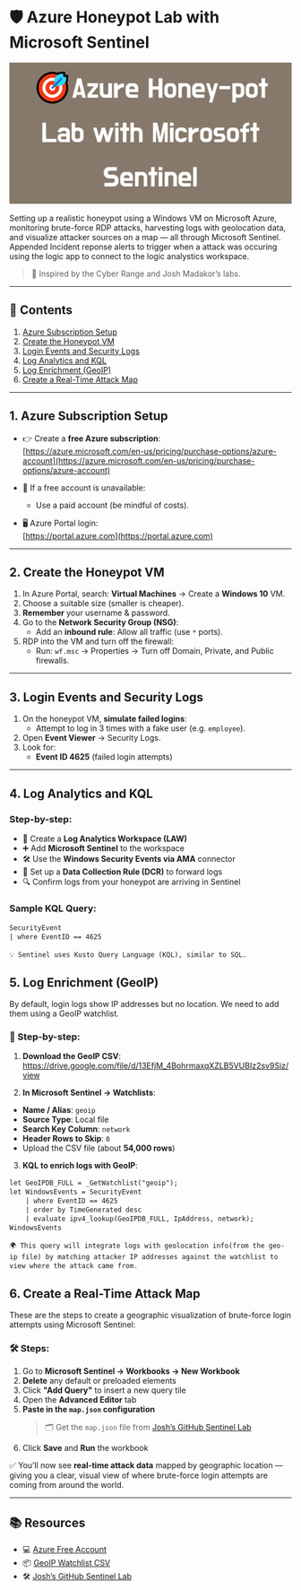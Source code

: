 # 🛡️ Azure Honeypot Lab with Microsoft Sentinel

![](https://github.com/Sheynm1/Azure-Honeypot-Lab-with-Microsoft-Sentinel/blob/8fcf8800a4a977166ff68d2114e108eda6ad9a3f/%F0%9F%8E%AFAzure_Honey-pot_Lab_with_Microsoft_Sentinel.png)

Setting up a realistic honeypot using a Windows VM on Microsoft Azure, monitoring brute-force RDP attacks, harvesting logs with geolocation data, and visualize attacker sources on a map — all through Microsoft Sentinel. Appended Incident reponse alerts to trigger when a attack was occuring using the logic app to connect to the logic analystics workspace.

> 🔗 Inspired by the Cyber Range and Josh Madakor’s labs.

---

## 📌 Contents

1. [Azure Subscription Setup](#1-azure-subscription-setup)  
2. [Create the Honeypot VM](#2-create-the-honeypot-vm)  
3. [Login Events and Security Logs](#3-login-events-and-security-logs)  
4. [Log Analytics and KQL](#4-log-analytics-and-kql)  
5. [Log Enrichment (GeoIP)](#5-log-enrichment-geoip)  
6. [Create a Real-Time Attack Map](#6-create-a-real-time-attack-map)

---

## 1. Azure Subscription Setup

- 👉 Create a **free Azure subscription**:  
  [https://azure.microsoft.com/en-us/pricing/purchase-options/azure-account](https://azure.microsoft.com/en-us/pricing/purchase-options/azure-account)

- 🔁 If a free account is unavailable:
  - Use a paid account (be mindful of costs).
 

- 🖥️ Azure Portal login:  
  [https://portal.azure.com](https://portal.azure.com)

---

## 2. Create the Honeypot VM

1. In Azure Portal, search: **Virtual Machines** → Create a **Windows 10** VM.
2. Choose a suitable size (smaller is cheaper).
3. **Remember** your username & password.
4. Go to the **Network Security Group (NSG)**:
   - Add an **inbound rule**: Allow all traffic (use `*` ports).
5. RDP into the VM and turn off the firewall:
   - Run: `wf.msc` → Properties → Turn off Domain, Private, and Public firewalls.

---

## 3. Login Events and Security Logs

1. On the honeypot VM, **simulate failed logins**:
   - Attempt to log in 3 times with a fake user (e.g. `employee`).
2. Open **Event Viewer** → Security Logs.
3. Look for:
   - **Event ID 4625** (failed login attempts)

---

## 4. Log Analytics and KQL

### Step-by-step:

- 🔧 Create a **Log Analytics Workspace (LAW)**
- ➕ Add **Microsoft Sentinel** to the workspace
- 🛠️ Use the **Windows Security Events via AMA** connector
- 📌 Set up a **Data Collection Rule (DCR)** to forward logs
- 🔍 Confirm logs from your honeypot are arriving in Sentinel

### Sample KQL Query:
```
SecurityEvent
| where EventID == 4625

💡 Sentinel uses Kusto Query Language (KQL), similar to SQL. 
```

## 5. Log Enrichment (GeoIP)

By default, login logs show IP addresses but no location. We need to add them using a GeoIP watchlist.

### 🔽 Step-by-step:

1. **Download the GeoIP CSV**:
https://drive.google.com/file/d/13EfjM_4BohrmaxqXZLB5VUBIz2sv9Siz/view

2. **In Microsoft Sentinel → Watchlists**:
- **Name / Alias**: `geoip`
- **Source Type**: Local file
- **Search Key Column**: `network`
- **Header Rows to Skip**: `0`
- Upload the CSV file (about **54,000 rows**)

3. **KQL to enrich logs with GeoIP**:
```kql
let GeoIPDB_FULL = _GetWatchlist("geoip");
let WindowsEvents = SecurityEvent
    | where EventID == 4625
    | order by TimeGenerated desc
    | evaluate ipv4_lookup(GeoIPDB_FULL, IpAddress, network);
WindowsEvents

🌍 This query will integrate logs with geolocation info(from the geo-ip file) by matching attacker IP addresses against the watchlist to view where the attack came from.
```

## 6. Create a Real-Time Attack Map

These are the steps to create a geographic visualization of brute-force login attempts using Microsoft Sentinel:

### 🛠️ Steps:

1. Go to **Microsoft Sentinel → Workbooks → New Workbook**
2. **Delete** any default or preloaded elements
3. Click **"Add Query"** to insert a new query tile
4. Open the **Advanced Editor** tab
5. **Paste in the `map.json` configuration**  
   > 🗂️ Get the `map.json` file from [Josh’s GitHub Sentinel Lab](https://github.com/joshmadakor1/Sentinel-Lab)
6. Click **Save** and **Run** the workbook

✅ You’ll now see **real-time attack data** mapped by geographic location — giving you a clear, visual view of where brute-force login attempts are coming from around the world.

---

## 📚 Resources

- 💻 [Azure Free Account](https://azure.microsoft.com/en-us/pricing/purchase-options/azure-account)
- 📦 [GeoIP Watchlist CSV](https://raw.githubusercontent.com/joshmadakor1/lognpacific-public/refs/heads/main/misc/geoip-summarized.csv)
- 🛠️ [Josh’s GitHub Sentinel Lab](https://github.com/joshmadakor1/Sentinel-Lab)
